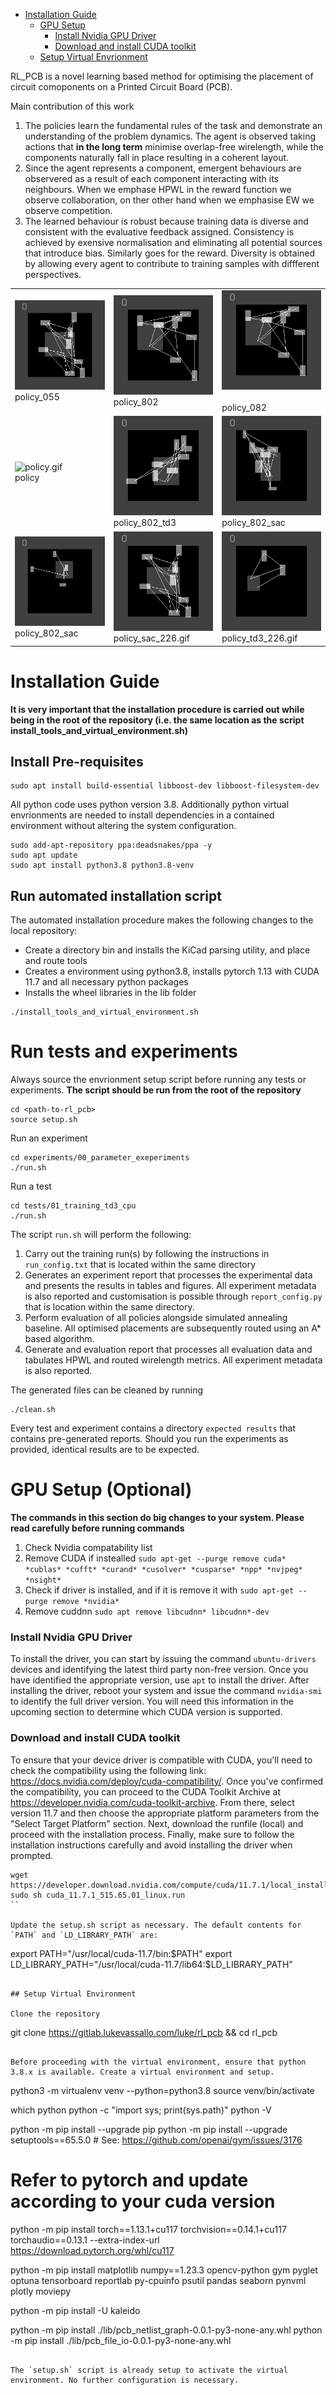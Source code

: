 - [Installation Guide](#installation-guide)
    - [GPU Setup](#gpu-setup)
        - [Install Nvidia GPU Driver](#install-nvidia-gpu-driver)
        - [Download and install CUDA toolkit](#download-and-install-cuda-toolkit)
    - [Setup Virtual Envrionment](#setup-virtual-envrionment)

RL\_PCB is a novel learning based method for optimising the placement of circuit comoponents on a Printed Circuit Board (PCB). 

Main contribution of this work
1. The policies learn the fundamental rules of the task and demonstrate an understanding of the problem dynamics. The agent is observed taking actions that **in the long term** minimise overlap-free wirelength, while the components naturally fall in place resulting in a coherent layout. 
2. Since the agent represents a component, emergent behaviours are observered as a result of each component interacting with its neighbours. When we emphase HPWL in the reward function we observe collaboration, on ther other hand when we emphasise EW we observe competition. 
3. The learned behaviour is robust because training data is diverse and consistent with the evaluative feedback assigned. Consistency is achieved by exensive normalisation and eliminating all potential sources that introduce bias. Similarly goes for the reward. Diversity is obtained by allowing every agent to contribute to training samples with diffferent perspectives. 

|     |     |     |
| --- | --- | --- |
| ![055_15.gif](.figs/055_15.gif) <br /> policy_055 | ![055_15.gif](.figs/802_14.gif) <br /> policy_802     | ![055_15.gif](.figs/082_14.gif) <br /> <br /> policy_082     |
| ![policy.gif](.figs/policy) <br /> policy| ![policy_802_td3.gif](.figs/policy_802_td3.gif) <br /> policy_802_td3| ![policy_802_sac.gif](.figs/policy_802_sac.gif) <br /> policy_802_sac|
| ![policy_802_sac_b.gif](.figs/policy_802_sac_b.gif) <br /> policy_802_sac | ![policy_sac_226.gif](.figs/policy_sac_226.gif) <br /> policy_sac_226.gif| ![policy_td3_226.gif](.figs/policy_td3_226.gif)  <br /> policy_td3_226.gif  |
# Installation Guide
**It is very important that the installation procedure is carried out while being in the root of the repository (i.e. the same location as the script install_tools_and_virtual_environment.sh)**

## Install Pre-requisites
```
sudo apt install build-essential libboost-dev libboost-filesystem-dev
```

All python code uses python version 3.8. Additionally python virtual envrionments are needed to install dependencies in a contained environment without altering the system configuration. 
```
sudo add-apt-repository ppa:deadsnakes/ppa -y
sudo apt update
sudo apt install python3.8 python3.8-venv
```

## Run automated installation script
The automated installation procedure makes the following changes to the local repository:
- Create a directory bin and installs the KiCad parsing utility, and place and route tools
- Creates a environment using python3.8, installs pytorch 1.13 with CUDA 11.7 and all necessary python packages
- Installs the wheel libraries in the lib folder

```
./install_tools_and_virtual_environment.sh
```

# Run tests and experiments
Always source the envrionment setup script before running any tests or experiments. **The script should be run from the root of the repository**
```
cd <path-to-rl_pcb>
source setup.sh 
```

Run an experiment
```
cd experiments/00_parameter_exeperiments
./run.sh 	
```

Run a test
```
cd tests/01_training_td3_cpu
./run.sh
```

The script `run.sh` will perform the following: 
1. Carry out the training run(s) by following the instructions in `run_config.txt` that is located within the same directory
2. Generates an experiment report that processes the experimental data and presents the results in tables and figures. All experiment metadata is also reported and customisation is possible through `report_config.py` that is location within the same directory.
3. Perform evaluation of all policies alongside simulated annealing baseline. All optimised placements are subsequently routed using an A\* based algorithm. 
4. Generate and evaluation report that processes all evaluation data and tabulates HPWL and routed wirelength metrics. All experiment metadata is also reported.

The generated files can be cleaned by running
```
./clean.sh
```

Every test and experiment contains a directory `expected results` that contains pre-generated reports. Should you run the experiments as provided, identical results are to be expected.

# GPU Setup (Optional)
**The commands in this section do big changes to your system. Please read carefully before running commands**

1.  Check Nvidia compatability list
2.  Remove CUDA if instealled `sudo apt-get --purge remove cuda* *cublas* *cufft* *curand* *cusolver* *cusparse* *npp* *nvjpeg* *nsight*`
3.  Check if driver is installed, and if it is remove it with `sudo apt-get --purge remove *nvidia*`
4.  Remove cuddnn `sudo apt remove libcudnn* libcudnn*-dev`

### Install Nvidia GPU Driver

To install the driver, you can start by issuing the command `ubuntu-drivers` devices and identifying the latest third party non-free version. Once you have identified the appropriate version, use `apt` to install the driver. After installing the driver, reboot your system and issue the command `nvidia-smi` to identify the full driver version. You will need this information in the upcoming section to determine which CUDA version is supported.

### Download and install CUDA toolkit
To ensure that your device driver is compatible with CUDA, you'll need to check the compatibility using the following link: https://docs.nvidia.com/deploy/cuda-compatibility/. Once you've confirmed the compatibility, you can proceed to the CUDA Toolkit Archive at https://developer.nvidia.com/cuda-toolkit-archive. From there, select version 11.7 and then choose the appropriate platform parameters from the "Select Target Platform" section. Next, download the runfile (local) and proceed with the installation process. Finally, make sure to follow the installation instructions carefully and avoid installing the driver when prompted.

```
wget https://developer.download.nvidia.com/compute/cuda/11.7.1/local_installers/cuda_11.7.1_515.65.01_linux.run
sudo sh cuda_11.7.1_515.65.01_linux.run
``

Update the setup.sh script as necessary. The default contents for `PATH` and `LD_LIBRARY_PATH` are:

```
export PATH="/usr/local/cuda-11.7/bin:$PATH"
export LD_LIBRARY_PATH="/usr/local/cuda-11.7/lib64:$LD_LIBRARY_PATH"
```

## Setup Virtual Environment

Clone the repository

```
git clone https://gitlab.lukevassallo.com/luke/rl_pcb && cd rl_pcb
```

Before proceeding with the virtual environment, ensure that python 3.8.x is available. Create a virtual environment and setup.

```
python3 -m virtualenv venv --python=python3.8
source venv/bin/activate 

which python
python -c "import sys; print(sys.path)"
python -V

python -m pip install --upgrade pip
python -m pip install --upgrade setuptools==65.5.0	# See: https://github.com/openai/gym/issues/3176

# Refer to pytorch and update according to your cuda version
python -m pip install torch==1.13.1+cu117 torchvision==0.14.1+cu117 torchaudio==0.13.1 --extra-index-url https://download.pytorch.org/whl/cu117

python -m pip install matplotlib numpy==1.23.3 opencv-python gym pyglet optuna tensorboard reportlab py-cpuinfo psutil pandas seaborn pynvml plotly moviepy

python -m pip install -U kaleido

python -m pip install ./lib/pcb_netlist_graph-0.0.1-py3-none-any.whl
python -m pip install ./lib/pcb_file_io-0.0.1-py3-none-any.whl
```

The `setup.sh` script is already setup to activate the virtual environment. No further configuration is necessary.
